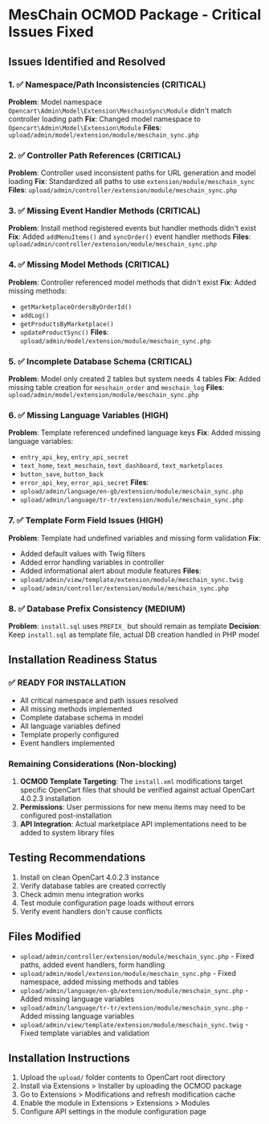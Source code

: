 # MesChain OCMOD Package - Critical Issues Fixed

## Issues Identified and Resolved

### 1. ✅ Namespace/Path Inconsistencies (CRITICAL)
**Problem**: Model namespace `Opencart\Admin\Model\Extension\MeschainSync\Module` didn't match controller loading path
**Fix**: Changed model namespace to `Opencart\Admin\Model\Extension\Module`
**Files**: `upload/admin/model/extension/module/meschain_sync.php`

### 2. ✅ Controller Path References (CRITICAL)
**Problem**: Controller used inconsistent paths for URL generation and model loading
**Fix**: Standardized all paths to use `extension/module/meschain_sync`
**Files**: `upload/admin/controller/extension/module/meschain_sync.php`

### 3. ✅ Missing Event Handler Methods (CRITICAL)
**Problem**: Install method registered events but handler methods didn't exist
**Fix**: Added `addMenuItems()` and `syncOrder()` event handler methods
**Files**: `upload/admin/controller/extension/module/meschain_sync.php`

### 4. ✅ Missing Model Methods (CRITICAL)
**Problem**: Controller referenced model methods that didn't exist
**Fix**: Added missing methods:
- `getMarketplaceOrdersByOrderId()`
- `addLog()`
- `getProductsByMarketplace()`
- `updateProductSync()`
**Files**: `upload/admin/model/extension/module/meschain_sync.php`

### 5. ✅ Incomplete Database Schema (CRITICAL)
**Problem**: Model only created 2 tables but system needs 4 tables
**Fix**: Added missing table creation for `meschain_order` and `meschain_log`
**Files**: `upload/admin/model/extension/module/meschain_sync.php`

### 6. ✅ Missing Language Variables (HIGH)
**Problem**: Template referenced undefined language keys
**Fix**: Added missing language variables:
- `entry_api_key`, `entry_api_secret`
- `text_home`, `text_meschain`, `text_dashboard`, `text_marketplaces`
- `button_save`, `button_back`
- `error_api_key`, `error_api_secret`
**Files**: 
- `upload/admin/language/en-gb/extension/module/meschain_sync.php`
- `upload/admin/language/tr-tr/extension/module/meschain_sync.php`

### 7. ✅ Template Form Field Issues (HIGH)
**Problem**: Template had undefined variables and missing form validation
**Fix**: 
- Added default values with Twig filters
- Added error handling variables in controller
- Added informational alert about module features
**Files**: 
- `upload/admin/view/template/extension/module/meschain_sync.twig`
- `upload/admin/controller/extension/module/meschain_sync.php`

### 8. ✅ Database Prefix Consistency (MEDIUM)
**Problem**: `install.sql` uses `PREFIX_` but should remain as template
**Decision**: Keep `install.sql` as template file, actual DB creation handled in PHP model

## Installation Readiness Status

### ✅ READY FOR INSTALLATION
- All critical namespace and path issues resolved
- All missing methods implemented
- Complete database schema in model
- All language variables defined
- Template properly configured
- Event handlers implemented

### Remaining Considerations (Non-blocking)
1. **OCMOD Template Targeting**: The `install.xml` modifications target specific OpenCart files that should be verified against actual OpenCart 4.0.2.3 installation
2. **Permissions**: User permissions for new menu items may need to be configured post-installation
3. **API Integration**: Actual marketplace API implementations need to be added to system library files

## Testing Recommendations
1. Install on clean OpenCart 4.0.2.3 instance
2. Verify database tables are created correctly
3. Check admin menu integration works
4. Test module configuration page loads without errors
5. Verify event handlers don't cause conflicts

## Files Modified
- `upload/admin/controller/extension/module/meschain_sync.php` - Fixed paths, added event handlers, form handling
- `upload/admin/model/extension/module/meschain_sync.php` - Fixed namespace, added missing methods and tables
- `upload/admin/language/en-gb/extension/module/meschain_sync.php` - Added missing language variables
- `upload/admin/language/tr-tr/extension/module/meschain_sync.php` - Added missing language variables  
- `upload/admin/view/template/extension/module/meschain_sync.twig` - Fixed template variables and validation

## Installation Instructions
1. Upload the `upload/` folder contents to OpenCart root directory
2. Install via Extensions > Installer by uploading the OCMOD package
3. Go to Extensions > Modifications and refresh modification cache
4. Enable the module in Extensions > Extensions > Modules
5. Configure API settings in the module configuration page